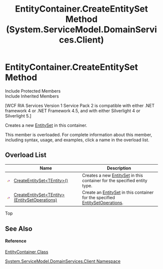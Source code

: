 ﻿---
title: EntityContainer.CreateEntitySet Method  (System.ServiceModel.DomainServices.Client)
TOCTitle: CreateEntitySet Method
ms:assetid: Overload:System.ServiceModel.DomainServices.Client.EntityContainer.CreateEntitySet
ms:mtpsurl: https://msdn.microsoft.com/en-us/library/system.servicemodel.domainservices.client.entitycontainer.createentityset(v=VS.91)
ms:contentKeyID: 28755329
ms.date: 01/27/2012
mtps_version: v=VS.91
f1_keywords:
- System.ServiceModel.DomainServices.Client.EntityContainer.CreateEntitySet
- System.ServiceModel.DomainServices.Client.EntityContainer.CreateEntitySet``1
dev_langs:
- CSharp
- JScript
- VB
- FSharp
---

# EntityContainer.CreateEntitySet Method

Include Protected Members  
Include Inherited Members  

\[WCF RIA Services Version 1 Service Pack 2 is compatible with either .NET framework 4 or .NET Framework 4.5, and with either Silverlight 4 or Silverlight 5.\]

Creates a new [EntitySet](ff423164\(v=vs.91\).md) in this container.

This member is overloaded. For complete information about this member, including syntax, usage, and examples, click a name in the overload list.

## Overload List

<table>
<thead>
<tr class="header">
<th> </th>
<th>Name</th>
<th>Description</th>
</tr>
</thead>
<tbody>
<tr class="odd">
<td><img src="images\Ff422600.protmethod(en-us,VS.91).gif" title="Protected method" alt="Protected method" /></td>
<td><a href="ff422992(v=vs.91).md">CreateEntitySet&lt;TEntity&gt;()</a></td>
<td>Creates a new <a href="ff423164(v=vs.91).md">EntitySet</a> in this container for the specified entity type.</td>
</tr>
<tr class="even">
<td><img src="images\Ff422600.protmethod(en-us,VS.91).gif" title="Protected method" alt="Protected method" /></td>
<td><a href="ff423150(v=vs.91).md">CreateEntitySet&lt;TEntity&gt;(EntitySetOperations)</a></td>
<td>Create an <a href="ff423164(v=vs.91).md">EntitySet</a> in this container for the specified <a href="ff422730(v=vs.91).md">EntitySetOperations</a>.</td>
</tr>
</tbody>
</table>

Top

## See Also

#### Reference

[EntityContainer Class](ff422965\(v=vs.91\).md)

[System.ServiceModel.DomainServices.Client Namespace](ff422479\(v=vs.91\).md)

